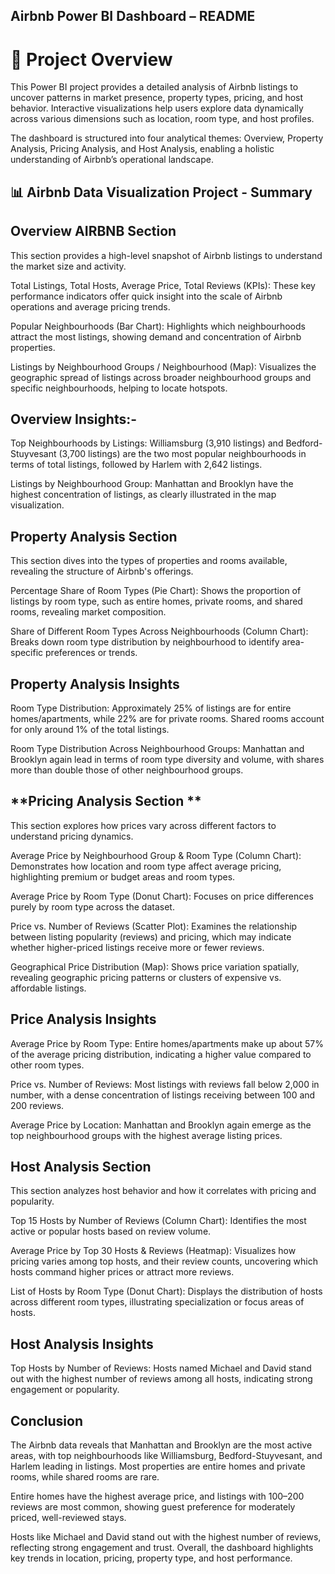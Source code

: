 ## Airbnb Power BI Dashboard – README
# 📌 Project Overview
This Power BI project provides a detailed analysis of Airbnb listings to uncover patterns in market presence, property types, pricing, and host behavior. Interactive visualizations help users explore data dynamically across various dimensions such as location, room type, and host profiles.

The dashboard is structured into four analytical themes: Overview, Property Analysis, Pricing Analysis, and Host Analysis, enabling a holistic understanding of Airbnb’s operational landscape.

## 📊 Airbnb Data Visualization Project - Summary

## **Overview AIRBNB Section**
This section provides a high-level snapshot of Airbnb listings to understand the market size and activity.

Total Listings, Total Hosts, Average Price, Total Reviews (KPIs): These key performance indicators offer quick insight into the scale of Airbnb operations and average pricing trends.

Popular Neighbourhoods (Bar Chart): Highlights which neighbourhoods attract the most listings, showing demand and concentration of Airbnb properties.

Listings by Neighbourhood Groups / Neighbourhood (Map): Visualizes the geographic spread of listings across broader neighbourhood groups and specific neighbourhoods, helping to locate hotspots.

## **Overview Insights:-**

Top Neighbourhoods by Listings:
Williamsburg (3,910 listings) and Bedford-Stuyvesant (3,700 listings) are the two most popular neighbourhoods in terms of total listings, followed by Harlem with 2,642 listings.

Listings by Neighbourhood Group:
Manhattan and Brooklyn have the highest concentration of listings, as clearly illustrated in the map visualization.

## **Property Analysis Section**
This section dives into the types of properties and rooms available, revealing the structure of Airbnb's offerings.

Percentage Share of Room Types (Pie Chart): Shows the proportion of listings by room type, such as entire homes, private rooms, and shared rooms, revealing market composition.

Share of Different Room Types Across Neighbourhoods (Column Chart): Breaks down room type distribution by neighbourhood to identify area-specific preferences or trends.

## **Property Analysis Insights**

Room Type Distribution:
Approximately 25% of listings are for entire homes/apartments, while 22% are for private rooms. Shared rooms account for only around 1% of the total listings.

Room Type Distribution Across Neighbourhood Groups:
Manhattan and Brooklyn again lead in terms of room type diversity and volume, with shares more than double those of other neighbourhood groups.

## **Pricing Analysis Section **
This section explores how prices vary across different factors to understand pricing dynamics.

Average Price by Neighbourhood Group & Room Type (Column Chart): Demonstrates how location and room type affect average pricing, highlighting premium or budget areas and room types.

Average Price by Room Type (Donut Chart): Focuses on price differences purely by room type across the dataset.

Price vs. Number of Reviews (Scatter Plot): Examines the relationship between listing popularity (reviews) and pricing, which may indicate whether higher-priced listings receive more or fewer reviews.

Geographical Price Distribution (Map): Shows price variation spatially, revealing geographic pricing patterns or clusters of expensive vs. affordable listings.

## **Price Analysis Insights**

Average Price by Room Type:
Entire homes/apartments make up about 57% of the average pricing distribution, indicating a higher value compared to other room types.

Price vs. Number of Reviews:
Most listings with reviews fall below 2,000 in number, with a dense concentration of listings receiving between 100 and 200 reviews.

Average Price by Location:
Manhattan and Brooklyn again emerge as the top neighbourhood groups with the highest average listing prices.

## **Host Analysis Section**
This section analyzes host behavior and how it correlates with pricing and popularity.

Top 15 Hosts by Number of Reviews (Column Chart): Identifies the most active or popular hosts based on review volume.

Average Price by Top 30 Hosts & Reviews (Heatmap): Visualizes how pricing varies among top hosts, and their review counts, uncovering which hosts command higher prices or attract more reviews.

List of Hosts by Room Type (Donut Chart): Displays the distribution of hosts across different room types, illustrating specialization or focus areas of hosts.

## **Host Analysis Insights**

Top Hosts by Number of Reviews:
Hosts named Michael and David stand out with the highest number of reviews among all hosts, indicating strong engagement or popularity.

## **Conclusion**
The Airbnb data reveals that Manhattan and Brooklyn are the most active areas, with top neighbourhoods like Williamsburg, Bedford-Stuyvesant, and Harlem leading in listings. Most properties are entire homes and private rooms, while shared rooms are rare.

Entire homes have the highest average price, and listings with 100–200 reviews are most common, showing guest preference for moderately priced, well-reviewed stays.

Hosts like Michael and David stand out with the highest number of reviews, reflecting strong engagement and trust. Overall, the dashboard highlights key trends in location, pricing, property type, and host performance.

